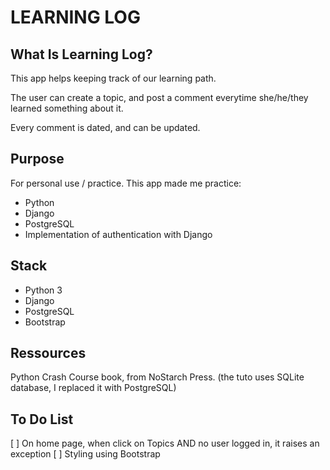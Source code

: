 # LEARNING LOG

## What Is Learning Log?
This app helps keeping track of our learning path.

The user can create a topic, and post a comment everytime she/he/they learned something about it.

Every comment is dated, and can be updated.


## Purpose
For personal use / practice.
This app made me practice:
- Python
- Django
- PostgreSQL
- Implementation of authentication with Django


## Stack
- Python 3
- Django
- PostgreSQL
- Bootstrap


## Ressources
Python Crash Course book, from NoStarch Press.
(the tuto uses SQLite database, I replaced it with PostgreSQL)


## To Do List
[ ] On home page, when click on Topics AND no user logged in, it raises an exception
[ ] Styling using Bootstrap